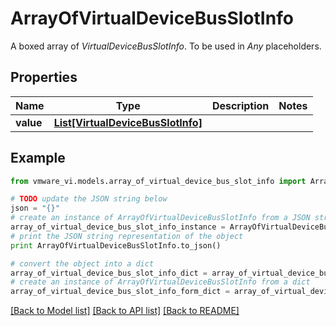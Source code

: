 # ArrayOfVirtualDeviceBusSlotInfo

A boxed array of *VirtualDeviceBusSlotInfo*. To be used in *Any* placeholders. 

## Properties
Name | Type | Description | Notes
------------ | ------------- | ------------- | -------------
**value** | [**List[VirtualDeviceBusSlotInfo]**](VirtualDeviceBusSlotInfo.md) |  | 

## Example

```python
from vmware_vi.models.array_of_virtual_device_bus_slot_info import ArrayOfVirtualDeviceBusSlotInfo

# TODO update the JSON string below
json = "{}"
# create an instance of ArrayOfVirtualDeviceBusSlotInfo from a JSON string
array_of_virtual_device_bus_slot_info_instance = ArrayOfVirtualDeviceBusSlotInfo.from_json(json)
# print the JSON string representation of the object
print ArrayOfVirtualDeviceBusSlotInfo.to_json()

# convert the object into a dict
array_of_virtual_device_bus_slot_info_dict = array_of_virtual_device_bus_slot_info_instance.to_dict()
# create an instance of ArrayOfVirtualDeviceBusSlotInfo from a dict
array_of_virtual_device_bus_slot_info_form_dict = array_of_virtual_device_bus_slot_info.from_dict(array_of_virtual_device_bus_slot_info_dict)
```
[[Back to Model list]](../README.md#documentation-for-models) [[Back to API list]](../README.md#documentation-for-api-endpoints) [[Back to README]](../README.md)



